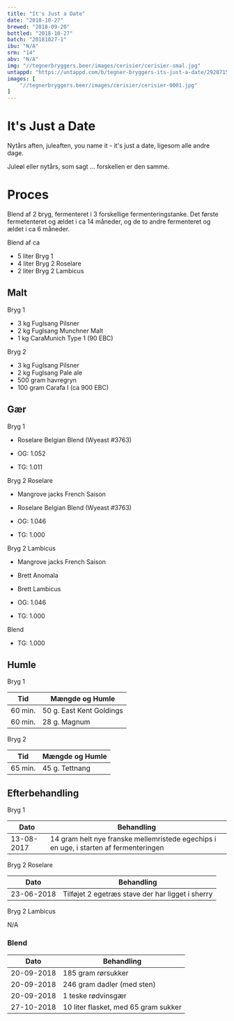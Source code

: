 ```yaml
---
title: "It's Just a Date"
date: "2018-10-27"
brewed: "2018-09-20"
bottled: "2018-10-27"
batch: "20181027-1"
ibu: "N/A"
srm: "14"
abv: "N/A"
img: "//tegnerbryggers.beer/images/cerisier/cerisier-smal.jpg"
untappd: "https://untappd.com/b/tegner-bryggers-its-just-a-date/2928715"
images: [
    "//tegnerbryggers.beer/images/cerisier/cerisier-0001.jpg"
]
---
```


# It's Just a Date

Nytårs aften, juleaften, you name it - it's just a date, ligesom alle andre dage.

Juleøl eller nytårs, som sagt ... forskellen er den samme.

# Proces

Blend af 2 bryg, fermenteret i 3 forskellige fermenteringstanke. Det første fermetenteret og ældet i ca 14 måneder, og de to andre fermenteret og ældet i ca 6 måneder.

Blend af ca

* 5 liter Bryg 1
* 4 liter Bryg 2 Roselare
* 2 liter Bryg 2 Lambicus

## Malt

Bryg 1

* 3 kg Fuglsang Pilsner
* 2 kg Fuglsang Munchner Malt
* 1 kg CaraMunich Type 1 (90 EBC)

Bryg 2

* 3 kg Fuglsang Pilsner
* 2 kg Fuglsang Pale ale
* 500 gram havregryn
* 100 gram Carafa I (ca 900 EBC)

## Gær

Bryg 1

* Roselare Belgian Blend (Wyeast #3763)

* OG: 1.052
* TG: 1.011

Bryg 2 Roselare

* Mangrove jacks French Saison
* Roselare Belgian Blend (Wyeast #3763)

* OG: 1.046
* TG: 1.000

Bryg 2 Lambicus

* Mangrove jacks French Saison
* Brett Anomala
* Brett Lambicus

* OG: 1.046
* TG: 1.000

Blend

* TG: 1.000

## Humle

Bryg 1

| Tid     | Mængde og Humle          |
| ------- | ------------------------ |
| 60 min. | 50 g. East Kent Goldings |
| 60 min. | 28 g. Magnum             |

Bryg 2

| Tid     | Mængde og Humle          |
| ------- | ------------------------ |
| 65 min. | 45 g. Tettnang           |

## Efterbehandling

Bryg 1

| Dato       | Behandling               |
| ---------- | ------------------------ |
| 13-08-2017 | 14 gram helt nye franske mellemristede egechips i en uge, i starten af fermenteringen |

Bryg 2 Roselare

| Dato       | Behandling               |
| ---------- | ------------------------ |
| 23-06-2018 | Tilføjet 2 egetræs stave der har ligget i sherry |

Bryg 2 Lambicus

N/A

### Blend

| Dato       | Behandling                           |
| ---------- | ------------------------------------ |
| 20-09-2018 | 185 gram rørsukker                   |
| 20-09-2018 | 246 gram dadler (med sten)           |
| 20-09-2018 | 1 teske rødvinsgær                   |
| 27-10-2018 | 10 liter flasket, med 65 gram sukker |
